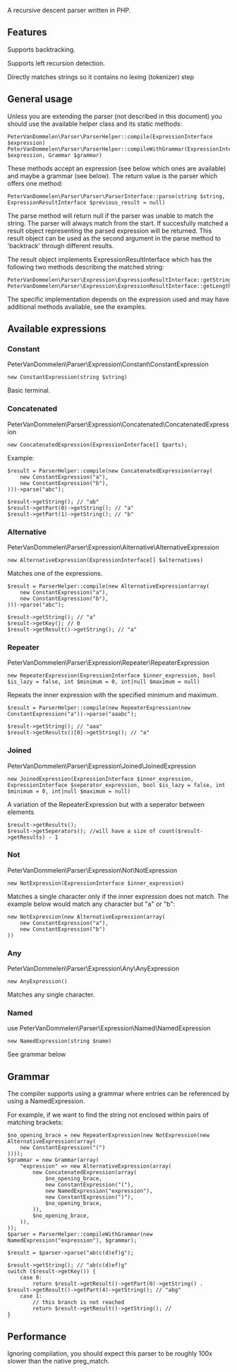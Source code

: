 A recursive descent parser written in PHP.

## Features
Supports backtracking.

Supports left recursion detection.

Directly matches strings so it contains no lexing (tokenizer) step

## General usage
Unless you are extending the parser (not described in this document) you should use the available helper class and its static methods:

    PeterVanDommelen\Parser\ParserHelper::compile(ExpressionInterface $expression)
    PeterVanDommelen\Parser\ParserHelper::compileWithGrammar(ExpressionInterface $expression, Grammar $grammar)

These methods accept an expression (see below which ones are available) and maybe a grammar (see below). The return value is the parser which offers one method:

    PeterVanDommelen\Parser\Parser\ParserInterface::parse(string $string, ExpressionResultInterface $previous_result = null)

The parse method will return null if the parser was unable to match the string. The parser will always match from the start. If succesfully matched a result object representing the parsed expression will be returned. This result object can be used as the second argument in the parse method to 'backtrack' through different results.

The result object implements ExpressionResultInterface which has the following two methods describing the matched string:

    PeterVanDommelen\Parser\Expression\ExpressionResultInterface::getString()
    PeterVanDommelen\Parser\Expression\ExpressionResultInterface::getLength()

The specific implementation depends on the expression used and may have additional methods available, see the examples.

## Available expressions
### Constant
PeterVanDommelen\Parser\Expression\Constant\ConstantExpression

    new ConstantExpression(string $string)
Basic terminal.

### Concatenated
PeterVanDommelen\Parser\Expression\Concatenated\ConcatenatedExpression

    new ConcatenatedExpression(ExpressionInterface[] $parts);

Example:

    $result = ParserHelper::compile(new ConcatenatedExpression(array(
        new ConstantExpression("a"),
        new ConstantExpression("b"),
    )))->parse("abc");

    $result->getString(); // "ab"
    $result->getPart(0)->getString(); // "a"
    $result->getPart(1)->getString(); // "b"

### Alternative
PeterVanDommelen\Parser\Expression\Alternative\AlternativeExpression

    new AlternativeExpression(ExpressionInterface[] $alternatives)

Matches one of the expressions.

    $result = ParserHelper::compile(new AlternativeExpression(array(
        new ConstantExpression("a"),
        new ConstantExpression("b"),
    )))->parse("abc");

    $result->getString(); // "a"
    $result->getKey(); // 0
    $result->getResult()->getString(); // "a"

### Repeater
PeterVanDommelen\Parser\Expression\Repeater\RepeaterExpression

    new RepeaterExpression(ExpressionInterface $inner_expression, bool $is_lazy = false, int $minimum = 0, int|null $maximum = null)

Repeats the inner expression with the specified minimum and maximum.

    $result = ParserHelper::compile(new RepeaterExpression(new ConstantExpression("a"))->parse("aaabc");

    $result->getString(); // "aaa"
    $result->getResults()[0]->getString(); // "a"

### Joined
PeterVanDommelen\Parser\Expression\Joined\JoinedExpression

    new JoinedExpression(ExpressionInterface $inner_expression, ExpressionInterface $seperator_expression, bool $is_lazy = false, int $minimum = 0, int|null $maximum = null)

A variation of the RepeaterExpression but with a seperator between elements

    $result->getResults();
    $result->getSeperators(); //will have a size of count($result->getResults) - 1

### Not
PeterVanDommelen\Parser\Expression\Not\NotExpression

    new NotExpression(ExpressionInterface $inner_expression)
Matches a single character only if the inner expression does not match. The example below
would match any character but "a" or "b":

    new NotExpression(new AlternativeExpression(array(
        new ConstantExpression("a"),
        new ConstantExpression("b")
    ))
### Any
PeterVanDommelen\Parser\Expression\Any\AnyExpression

    new AnyExpression()
Matches any single character.
### Named
use PeterVanDommelen\Parser\Expression\Named\NamedExpression

    new NamedExpression(string $name)
See grammar below

## Grammar
The compiler supports using a grammar where entries can be referenced by using a NamedExpression.

For example, if we want to find the string not enclosed within pairs of matching brackets:

    $no_opening_brace = new RepeaterExpression(new NotExpression(new AlternativeExpression(array(
        new ConstantExpression("(")
    ))));
    $grammar = new Grammar(array(
        "expression" => new AlternativeExpression(array(
            new ConcatenatedExpression(array(
                $no_opening_brace,
                new ConstantExpression("("),
                new NamedExpression("expression"),
                new ConstantExpression(")"),
                $no_opening_brace,
            )),
            $no_opening_brace,
        )),
    ));
    $parser = ParserHelper::compileWithGrammar(new NamedExpression("expression"), $grammar);

    $result = $parser->parse("ab(c(d)ef)g");

    $result->getString(); // "ab(c(d)ef)g"
    switch ($result->getKey()) {
        case 0:
            return $result->getResult()->getPart(0)->getString() . $result->getResult()->getPart(4)->getString(); // "abg"
        case 1:
            // this branch is not reached
            return $result->getResult()->getString(); //
    }

## Performance
Ignoring compilation, you should expect this parser to be roughly 100x slower than the native preg_match.
